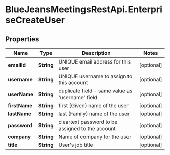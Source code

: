 # BlueJeansMeetingsRestApi.EnterpriseCreateUser

## Properties
Name | Type | Description | Notes
------------ | ------------- | ------------- | -------------
**emailId** | **String** | UNIQUE email address for this user | [optional] 
**username** | **String** | UNIQUE username to assign to this account | [optional] 
**userName** | **String** | duplicate field - same value as &#39;username&#39; field | [optional] 
**firstName** | **String** | first (Given) name of the user | [optional] 
**lastName** | **String** | last (Family) name of the user | [optional] 
**password** | **String** | cleartext password to be assigned to the account | [optional] 
**company** | **String** | Name of company for the user | [optional] 
**title** | **String** | User&#39;s job title | [optional] 


